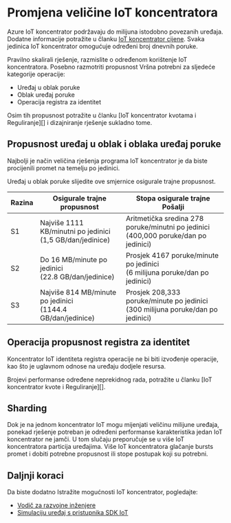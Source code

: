 <properties
 pageTitle="Azure IoT koncentrator skaliranje | Microsoft Azure"
 description="U članku se opisuje skaliranje Azure IoT koncentratora."
 services="iot-hub"
 documentationCenter=""
 authors="fsautomata"
 manager="timlt"
 editor=""/>

<tags
 ms.service="iot-hub"
 ms.devlang="na"
 ms.topic="article"
 ms.tgt_pltfrm="na"
 ms.workload="na"
 ms.date="09/19/2016"
 ms.author="elioda"/>

# <a name="scaling-iot-hub"></a>Promjena veličine IoT koncentratora

Azure IoT koncentrator podržavaju do milijuna istodobno povezanih uređaja. Dodatne informacije potražite u članku [IoT koncentrator cijene][lnk-pricing]. Svaka jedinica IoT koncentrator omogućuje određeni broj dnevnih poruke.

Pravilno skalirali rješenje, razmislite o određenom korištenje IoT koncentratora. Posebno razmotriti propusnost Vršna potrebni za sljedeće kategorije operacije:

* Uređaj u oblak poruke
* Oblak uređaj poruke
* Operacija registra za identitet

Osim tih propusnost potražite u članku [IoT koncentrator kvotama i Reguliranje][] i dizajniranje rješenje sukladno tome.

## <a name="device-to-cloud-and-cloud-to-device-message-throughput"></a>Propusnost uređaj u oblak i oblaka uređaj poruke

Najbolji je način veličina rješenja programa IoT koncentrator je da biste procijenili promet na temelju po jedinici.

Uređaj u oblak poruke slijedite ove smjernice osigurale trajne propusnost.

| Razina | Osigurale trajne propusnost | Stopa osigurale trajne Pošalji |
| ---- | -------------------- | ------------------- |
| S1 | Najviše 1111 KB/minutni po jedinici<br/>(1,5 GB/dan/jedinice) | Aritmetička sredina 278 poruke/minutni po jedinici<br/>(400,000 poruke/dan po jedinici) |
| S2 | Do 16 MB/minute po jedinici<br/>(22.8 GB/dan/jedinice) | Prosjek 4167 poruke/minute po jedinici<br/>(6 milijuna poruke/dan po jedinici) |
| S3 | Najviše 814 MB/minute po jedinici<br/>(1144.4 GB/dan/jedinice) | Prosjek 208,333 poruke/minute po jedinici<br/>(300 milijuna poruke/dan po jedinici) |

## <a name="identity-registry-operation-throughput"></a>Operacija propusnost registra za identitet

Koncentrator IoT identiteta registra operacije ne bi biti izvođenje operacije, kao što je uglavnom odnose na uređaju dodjele resursa.

Brojevi performanse određene neprekidnog rada, potražite u članku [IoT koncentrator kvote i Reguliranje][].

## <a name="sharding"></a>Sharding

Dok je na jednom koncentrator IoT mogu mijenjati veličinu milijune uređaja, ponekad rješenje potreban je određeni performanse karakteristika jedan IoT koncentrator ne jamči. U tom slučaju preporučuje se u više IoT koncentratora particija uređajima. Više IoT koncentratora glačanje bursts promet i dobiti potrebne propusnost ili stope postupak koji su potrebni.

## <a name="next-steps"></a>Daljnji koraci

Da biste dodatno Istražite mogućnosti IoT koncentrator, pogledajte:

- [Vodič za razvojne inženjere][lnk-devguide]
- [Simulaciju uređaj s pristupnika SDK IoT][lnk-gateway]

[lnk-pricing]: https://azure.microsoft.com/pricing/details/iot-hub
[Koncentrator IoT kvotama i Reguliranje]: iot-hub-devguide-quotas-throttling.md

[lnk-devguide]: iot-hub-devguide.md
[lnk-gateway]: iot-hub-linux-gateway-sdk-simulated-device.md
